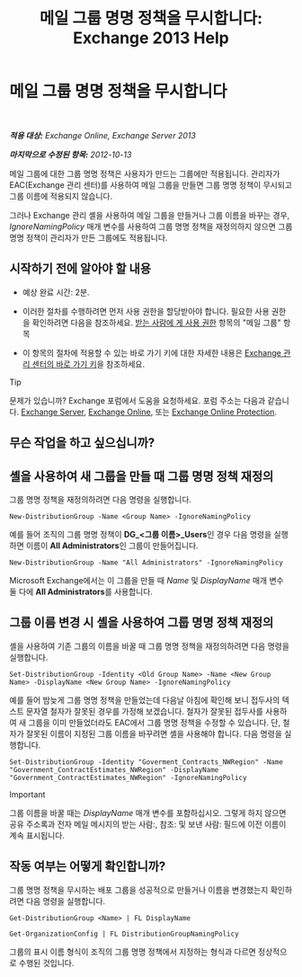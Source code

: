 ﻿---
title: '메일 그룹 명명 정책을 무시합니다: Exchange 2013 Help'
TOCTitle: 메일 그룹 명명 정책을 무시합니다
ms:assetid: 9eb23fc9-3f59-4d09-9077-85c89a051ee0
ms:mtpsurl: https://technet.microsoft.com/ko-kr/library/JJ218685(v=EXCHG.150)
ms:contentKeyID: 50482266
ms.date: 05/22/2018
mtps_version: v=EXCHG.150
ms.translationtype: MT
---

# 메일 그룹 명명 정책을 무시합니다

 

_**적용 대상:** Exchange Online, Exchange Server 2013_

_**마지막으로 수정된 항목:** 2012-10-13_

메일 그룹에 대한 그룹 명명 정책은 사용자가 만드는 그룹에만 적용됩니다. 관리자가 EAC(Exchange 관리 센터)를 사용하여 메일 그룹을 만들면 그룹 명명 정책이 무시되고 그룹 이름에 적용되지 않습니다.

그러나 Exchange 관리 셸을 사용하여 메일 그룹을 만들거나 그룹 이름을 바꾸는 경우, *IgnoreNamingPolicy* 매개 변수를 사용하여 그룹 명명 정책을 재정의하지 않으면 그룹 명명 정책이 관리자가 만든 그룹에도 적용됩니다.

## 시작하기 전에 알아야 할 내용

  - 예상 완료 시간: 2분.

  - 이러한 절차를 수행하려면 먼저 사용 권한을 할당받아야 합니다. 필요한 사용 권한을 확인하려면 다음을 참조하세요. [받는 사람에 게 사용 권한](recipients-permissions-exchange-2013-help.md) 항목의 "메일 그룹" 항목

  - 이 항목의 절차에 적용할 수 있는 바로 가기 키에 대한 자세한 내용은 [Exchange 관리 센터의 바로 가기 키](keyboard-shortcuts-in-the-exchange-admin-center-exchange-online-protection-help.md)을 참조하세요.


> [!TIP]
> 문제가 있습니까? Exchange 포럼에서 도움을 요청하세요. 포럼 주소는 다음과 같습니다. <A href="https://go.microsoft.com/fwlink/p/?linkid=60612">Exchange Server</A>, <A href="https://go.microsoft.com/fwlink/p/?linkid=267542">Exchange Online</A>, 또는 <A href="https://go.microsoft.com/fwlink/p/?linkid=285351">Exchange Online Protection</A>.



## 무슨 작업을 하고 싶으십니까?

## 셸을 사용하여 새 그룹을 만들 때 그룹 명명 정책 재정의

그룹 명명 정책을 재정의하려면 다음 명령을 실행합니다.

    New-DistributionGroup -Name <Group Name> -IgnoreNamingPolicy

예를 들어 조직의 그룹 명명 정책이 **DG\_\<그룹 이름\>\_Users**인 경우 다음 명령을 실행하면 이름이 **All Administrators**인 그룹이 만들어집니다.

    New-DistributionGroup -Name "All Administrators" -IgnoreNamingPolicy

Microsoft Exchange에서는 이 그룹을 만들 때 *Name* 및 *DisplayName* 매개 변수 둘 다에 **All Administrators**를 사용합니다.

## 그룹 이름 변경 시 셸을 사용하여 그룹 명명 정책 재정의

셸을 사용하여 기존 그룹의 이름을 바꿀 때 그룹 명명 정책을 재정의하려면 다음 명령을 실행합니다.

    Set-DistributionGroup -Identity <Old Group Name> -Name <New Group Name> -DisplayName <New Group Name> -IgnoreNamingPolicy

예를 들어 밤늦게 그룹 명명 정책을 만들었는데 다음날 아침에 확인해 보니 접두사의 텍스트 문자열 철자가 잘못된 경우를 가정해 보겠습니다. 철자가 잘못된 접두사를 사용하여 새 그룹을 이미 만들었더라도 EAC에서 그룹 명명 정책을 수정할 수 있습니다. 단, 철자가 잘못된 이름이 지정된 그룹 이름을 바꾸려면 셸을 사용해야 합니다. 다음 명령을 실행합니다.

    Set-DistributionGroup -Identity "Goverment_Contracts_NWRegion" -Name "Government_ContractEstimates_NWRegion" -DisplayName "Government_ContractEstimates_NWRegion" -IgnoreNamingPolicy


> [!IMPORTANT]
> 그룹 이름을 바꿀 때는 <EM>DisplayName</EM> 매개 변수를 포함하십시오. 그렇게 하지 않으면 공유 주소록과 전자 메일 메시지의 받는 사람:, 참조: 및 보낸 사람: 필드에 이전 이름이 계속 표시됩니다.



## 작동 여부는 어떻게 확인합니까?

그룹 명명 정책을 무시하는 배포 그룹을 성공적으로 만들거나 이름을 변경했는지 확인하려면 다음 명령을 실행합니다.

    Get-DistributionGroup <Name> | FL DisplayName

    Get-OrganizationConfig | FL DistributionGroupNamingPolicy

그룹의 표시 이름 형식이 조직의 그룹 명명 정책에서 지정하는 형식과 다르면 정상적으로 수행된 것입니다.

